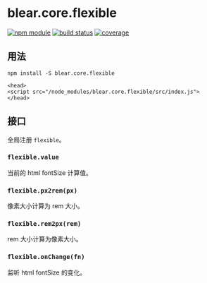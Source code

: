 # blear.core.flexible

[![npm module][npm-img]][npm-url]
[![build status][travis-img]][travis-url]
[![coverage][coveralls-img]][coveralls-url]

[travis-img]: https://img.shields.io/travis/blearjs/blear.core.flexible/master.svg?style=flat-square
[travis-url]: https://travis-ci.org/blearjs/blear.core.flexible

[npm-img]: https://img.shields.io/npm/v/blear.core.flexible.svg?style=flat-square
[npm-url]: https://www.npmjs.com/package/blear.core.flexible

[coveralls-img]: https://img.shields.io/coveralls/blearjs/blear.core.flexible/master.svg?style=flat-square
[coveralls-url]: https://coveralls.io/github/blearjs/blear.core.flexible?branch=master


## 用法
```
npm install -S blear.core.flexible
```

```
<head>
<script src="/node_modules/blear.core.flexible/src/index.js">
</head>
```

## 接口
全局注册 `flexible`。

### `flexible.value`
当前的 html fontSize 计算值。


### `flexible.px2rem(px)`
像素大小计算为 rem 大小。


### `flexible.rem2px(rem)`
rem 大小计算为像素大小。


### `flexible.onChange(fn)`
监听 html fontSize 的变化。


